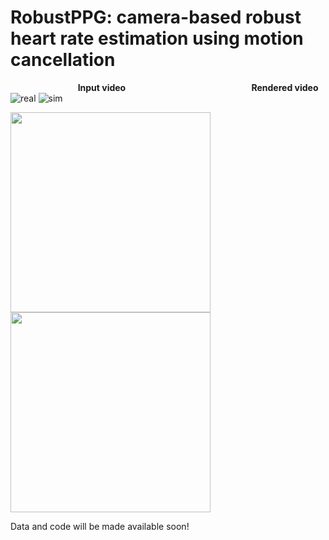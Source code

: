 # RobustPPG: camera-based robust heart rate estimation using motion cancellation

&emsp; &emsp; &emsp; &emsp; &emsp; &emsp; **Input video** &emsp; &emsp; &emsp; &emsp; &emsp; &emsp; &emsp; &emsp; &emsp; &emsp; &emsp; **Rendered video**\
![real](https://user-images.githubusercontent.com/26046462/197064760-52326d29-4b3a-419f-b825-b444d4efc2da.gif)      ![sim](https://user-images.githubusercontent.com/26046462/197064774-7ae2dabc-1015-41bd-b61d-b2e6febaa6fd.gif)

<img src="https://user-images.githubusercontent.com/26046462/197075057-cee7ff64-538c-4e7e-84d6-d2824d760cbb.gif" width="320" >  <img src="https://user-images.githubusercontent.com/26046462/197075092-5a0cfaf6-2d76-4bfd-950d-de0cebfe546f.gif" width="320" >

Data and code will be made available soon!
